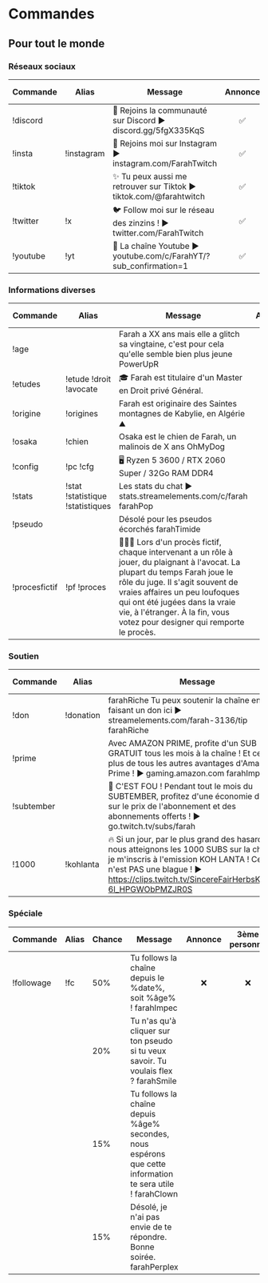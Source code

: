# Commandes

## Pour tout le monde

### Réseaux sociaux

| Commande           | Alias              | Message                                                              | Annonce | 3ème personne | Réponse | Envoie auto |
| ------------------ | ------------------ | -------------------------------------------------------------------- | :-----: | :-----------: | :-----: | :---------: |
| !discord           |                    | 💬 Rejoins la communauté sur Discord ▶ discord.gg/5fgX335KqS        | ✅       | ❌            | ❌      | ❌           |
| !insta             | !instagram         | 📸 Rejoins moi sur Instagram ▶ instagram.com/FarahTwitch            | ✅       | ❌            | ❌      | ✅ 1h        |
| !tiktok            |                    | ✨ Tu peux aussi me retrouver sur Tiktok ▶ tiktok.com/@farahtwitch  | ✅       | ❌            | ❌      | ❌           |
| !twitter           | !x                 | 🐦 Follow moi sur le réseau des zinzins ! ▶ twitter.com/FarahTwitch | ✅       | ❌            | ❌      | ❌           |
| !youtube           | !yt                | 🎥 La chaîne Youtube ▶ youtube.com/c/FarahYT/?sub_confirmation=1    | ✅       | ❌            | ❌      | ❌           |

### Informations diverses

| Commande           | Alias                            | Message                                                                                                     |  Annonce | 3ème personne | Réponse | Envoie auto |
| ------------------ | -------------------------------- | ----------------------------------------------------------------------------------------------------------- | :------: | :-----------: | :-----: | :---------: |
| !age               |                                  | Farah a XX ans mais elle a glitch sa vingtaine, c'est pour cela qu'elle semble bien plus jeune PowerUpR     | ❌       | ✅            | ❌      | ❌           |
| !etudes            | !etude !droit !avocate           | 🎓 Farah est titulaire d'un Master en Droit privé Général.                                                  | ❌       | ✅            | ❌      | ❌           |
| !origine           | !origines                        | Farah est originaire des Saintes montagnes de Kabylie, en Algérie ⛰                                        | ❌       | ✅            | ❌      | ❌           |
| !osaka             | !chien                           | Osaka est le chien de Farah, un malinois de X ans OhMyDog                                                   | ❌       | ✅            | ❌      | ❌           |
| !config            | !pc !cfg                         | 🖥 Ryzen 5 3600 / RTX 2060 Super / 32Go RAM DDR4                                                             | ❌       | ✅            | ❌      | ❌           |
| !stats             | !stat !statistique !statistiques | Les stats du chat ▶ stats.streamelements.com/c/farah  farahPop                                             | ❌       | ✅            | ❌      | ❌           |
| !pseudo            |                                  | Désolé pour les pseudos écorchés farahTimide                                                                | ❌       | ✅            | ❌      | ❌           |
| !procesfictif      | !pf !proces                      | 👩🏻‍⚖️  Lors d'un procès fictif, chaque intervenant a un rôle à jouer, du plaignant à l'avocat. La plupart du temps Farah joue le rôle du juge. Il s'agit souvent de vraies affaires un peu loufoques qui ont été jugées dans la vraie vie, à l'étranger. À la fin, vous votez pour designer qui remporte le procès.                                                                                                 | ❌       | ✅            | ❌      | ❌           |

### Soutien

| Commande           | Alias                            | Message                                                                                                      |  Annonce | 3ème personne | Réponse | Envoie auto |
| ------------------ | -------------------------------- | ------------------------------------------------------------------------------------------------------------ | :------: | :-----------: | :-----: | :---------: |
| !don               | !donation                        | farahRiche Tu peux soutenir la chaîne en faisant un don ici ▶ streamelements.com/farah-3136/tip farahRiche  | ❌       | ✅            | ❌       | ❌           |
| !prime             |                                  | Avec AMAZON PRIME, profite d'un SUB GRATUIT tous les mois à la chaîne ! Et cela en plus de tous les autres avantages d'Amazon Prime ! ▶ gaming.amazon.com farahImpec                                                                                                                                                                                                                                                | ❌       | ✅            | ❌       | ✅ 35m       |
| !subtember         |                                  | 📆 C'EST FOU ! Pendant tout le mois du SUBTEMBER, profitez d'une économie de 25% sur le prix de l'abonnement et des abonnements offerts ! ▶ go.twitch.tv/subs/farah                                                                                                                                                                                                                                                  | ❌       | ✅            | ❌       | ❌           |
| !1000              | !kohlanta                        | 🔥 Si un jour, par le plus grand des hasards, nous atteignons les 1000 SUBS sur la chaîne, je m'inscris à l'emission KOH LANTA ! Ceci n'est PAS une blague ! ▶ https://clips.twitch.tv/SincereFairHerbsKlappa-6l_HPGWObPMZJR0S                                                                                                                                                                                       | ❌       | ✅            | ❌       | ❌           |
### Spéciale

| Commande           | Alias   | Chance | Message                                                                                                      |  Annonce | 3ème personne | Réponse | Envoie auto |
| ------------------ | ------- | ------ | ------------------------------------------------------------------------------------------------------------ | :------: | :-----------: | :-----: | :---------: |
| !followage         | !fc     | 50%    | Tu follows la chaîne depuis le %date%, soit %âge% ! farahImpec                                               | ❌       | ❌            | ✅       | ❌          |
|                    |         | 20%    | Tu n'as qu'à cliquer sur ton pseudo si tu veux savoir. Tu voulais flex ?  farahSmile                         |         |               |          |             |
|                    |         | 15%    | Tu follows la chaîne depuis %âge% secondes, nous espérons que cette information te sera utile ! farahClown   |         |               |          |             |
|                    |         | 15%    | Désolé, je n'ai pas envie de te répondre. Bonne soirée. farahPerplex                                         |         |               |          |             |
